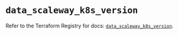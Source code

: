 # `data_scaleway_k8s_version`

Refer to the Terraform Registry for docs: [`data_scaleway_k8s_version`](https://registry.terraform.io/providers/scaleway/scaleway/2.42.1/docs/data-sources/k8s_version).
